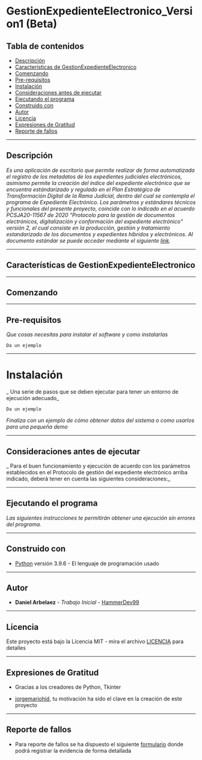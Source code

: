 # GestionExpedienteElectronico_Version1 (Beta)

## Tabla de contenidos

- [Descripción](#descripción)
- [Características de GestionExpedienteElectronico](#Características-de-GestionExpedienteElectronico)
- [Comenzando](#Comenzando)
- [Pre-requisitos](#Pre-requisitos)
- [Instalación](#Instalación)
- [Consideraciones antes de ejecutar](#Consideraciones-antes-de-ejecutar)
- [Ejecutando el programa](#Ejecutando-el-programa)
- [Construido con](#Construido-con)
- [Autor](#Autor)
- [Licencia](#licencia)
- [Expresiones de Gratitud](#Expresiones-de-Gratitud)
- [Reporte de fallos](#Reporte-de-fallos) 

---
## Descripción

_Es una aplicación de escritorio que permite realizar de forma automatizada el registro de los metadatos de los expedientes judiciales electrónicos, asimismo permite la creación del índice del expediente electrónico que se encuentra estándarizado y regulado en el Plan Estratégico de Transformación Digital de la Rama Judicial, dentro del cual se contempla el programa de Expediente Electrónico. Los parámetros y estándares técnicos y funcionales del presente proyecto, coincide con lo indicado en el acuerdo PCSJA20-11567 de 2020 "Protocolo para la gestión de documentos electrónicos, digitalización y conformación del expediente electrónico" versión 2, el cual consiste en la producción, gestión y tratamiento estandarizado de los documentos y expedientes híbridos y electrónicos. Al documento estándar se puede acceder mediante el siguiente [link](https://www.ramajudicial.gov.co/documents/3196516/46103054/Protocolo+para+la+gesti%C3%B3n+de+documentos+electronicos.pdf/cb0d98ef-2844-4570-b12a-5907d76bc1a3)._

---
## Características de GestionExpedienteElectronico

---
## Comenzando

---
## Pre-requisitos

_Que cosas necesitas para instalar el software y como instalarlas_

```
Da un ejemplo
```

---
# Instalación

_ Una serie de pasos que se deben ejecutar para tener un entorno de ejecución adecuado_

```
Da un ejemplo
```

_Finaliza con un ejemplo de cómo obtener datos del sistema o como usarlos para una pequeña demo_

---
## Consideraciones antes de ejecutar

_ Para el buen funcionamiento y ejecución de acuerdo con los parámetros establecidos en el Protocolo de gestión del expediente electrónico arriba indicado, deberá tener en cuenta las siguientes consideraciones:_

---
## Ejecutando el programa

_Las siguientes instrucciones te permitirán obtener una ejecución sin errores del programa._

---
## Construido con

* [Python](https://www.python.org/) versión 3.9.6 - El lenguaje de programación usado

---
## Autor 

* **Daniel Arbelaez** - *Trabajo Inicial* - [HammerDev99](https://github.com/HammerDev99/)

---
## Licencia

Este proyecto está bajo la Licencia MIT - mira el archivo [LICENCIA](https://github.com/HammerDev99/GestionExpedienteElectronico_Version1/blob/master/LICENCE) para detalles

---
## Expresiones de Gratitud

* Gracias a los creadores de Python, Tkinter

* [jorgemariohid](https://github.com/jorgemariohid), tu motivación ha sido el clave en la creación de este proyecto

---
## Reporte de fallos

* Para reporte de fallos se ha dispuesto el siguiente [formulario](https://forms.gle/Rrt2CZbDfodNtn96A) donde podrá registrar la evidencia de forma detallada
